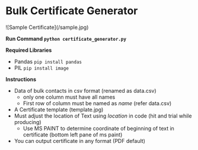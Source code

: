 <h1>Bulk Certificate Generator</h1>

<p>
![Sample Certificate](/sample.jpg)

**Run Command ```python certificate_generator.py```**

**Required Libraries**
- Pandas ```pip install pandas```
- PIL   ```pip install image```

**Instructions**
* Data of bulk contacts in csv format (renamed as data.csv)
    * only one column must have all names
    * First row of column must be named as *name* (refer data.csv)
* A Certificate template (template.jpg)
* Must adjust the location of Text using *location* in code (hit and trial while producing)
    * Use MS PAINT to determine coordinate of beginning of text in certificate (bottom left pane of ms paint)
* You can output certificate in any format (PDF default)